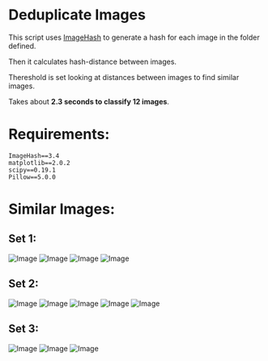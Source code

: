 # Deduplicate Images 

This script uses [ImageHash](https://github.com/jenssegers/imagehash) to generate a hash for each image in the folder defined.

Then it calculates hash-distance between images.

Thereshold is set looking at distances between images to find similar images.

Takes about **2.3 seconds to classify 12 images**.


# Requirements:

```
ImageHash==3.4
matplotlib==2.0.2
scipy==0.19.1
Pillow==5.0.0
```

# Similar Images:

## Set 1:

![Image](images/10_.jpg) 
![Image](images/11_.jpg)
![Image](images/12_.jpg) 
![Image](images/9_.jpg)

## Set 2:

![Image](images/4_.jpg) 
![Image](images/5_.jpg)
![Image](images/6_.jpg) 
![Image](images/7_.jpg)
![Image](images/8_.jpg)

## Set 3:

![Image](images/1_.jpg) 
![Image](images/2_.jpg)
![Image](images/3_.jpg) 
